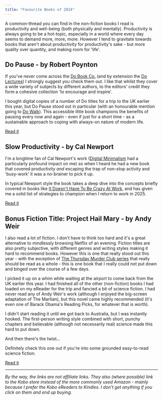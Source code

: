 ```yaml
---
title: "Favourite Books of 2024"
---
```



A common-thread you can find in the non-fiction books I read is productivity and well-being (both physically and mentally). Productivity is always going to be a hot-topic, especially in a world where every day seems to demand more, more, more. However I tend to gravitate towards books that aren't about productivity for productivity's sake - but more quality over quantity, and making room for 'life'.

## Do Pause - by Robert Poynton

If you've never come across the [Do Book Co.](https://thedobook.co) (and by extension the [Do Lectures](https://thedolectures.com)) I strongly suggest you check them out. I like that whilst they cover a wide variety of subjects by different authors, to the editors' credit they form a cohesive collection 'to encourage and inspire'.

I bought digital copies of a number of Do titles for a trip to the UK earlier this year, but Do Pause stood out in particular (with an honourable mention going to [Do Walk](https://thedobook.co/products/do-walk)). This accessible little book champions the benefits of pausing every now and again - even if just for a short time - as a sustainable approach to coping with always-on nature of modern life.

[Read it](https://thedobook.co/products/do-pause-you-are-not-a-to-do-list)

## Slow Productivity - by Cal Newport

I'm a longtime fan of Cal Newport's work ([Digital Minimalism](https://www.kobo.com/au/en/ebook/digital-minimalism) had a particularly profound impact on me) so when I heard he had a new book that covered productivity _and_ escaping the trap of non-stop activity and 'busy-work' it was a no-brainer to pick it up.

In typical Newport style the book takes a deep dive into the concepts briefly covered in books like [It Doesn't Have To Be Crazy At Work](https://www.kobo.com/au/en/ebook/it-doesn-t-have-to-be-crazy-at-work-1), and has given me a solid list of strategies to champion when I return to work in 2025.

[Read it](https://www.kobo.com/au/en/ebook/slow-productivity-2)

## Bonus Fiction Title: Project Hail Mary - by Andy Weir

I also read a lot of fiction. I don't have to think too hard and it's a great alternative to mindlessly browsing Netflix of an evening. Fiction titles are also pretty subjective, with different genres and writing styles making it hard to recommend books. However this is one that really stood out this year - with the exception of [The Thursday Murder Club series](https://www.kobo.com/au/en/series/the-thursday-murder-club) that really should be read as a whole - this is one book that I really could not put down and binged over the course of a few days.

I picked it up on a whim while waiting at the airport to come back from the UK earlier this year. I had finished all of the other (non-fiction) books I had loaded on my eReader for the trip and fancied a bit of science fiction. I had never read any of Andy Weir's work (although I enjoyed the big-screen adaptation of The Martian), but this novel came highly recommended (it's even one of Barack Obama's Reading Picks, for whatever that is worth).

I didn't start reading it until we got back to Australia, but I was instantly hooked. The first-person writing style combined with short, punchy chapters and believable (although not necessarily real) science made this hard to put down.

And then there's the twist...

Definitely check this one out if you're into some grounded easy-to-read science fiction.

[Read it](https://www.kobo.com/au/en/ebook/project-hail-mary)

---

*By the way, the links are not affiliate links. They also (where possible) link to the Kobo store instead of the more commonly used Amazon - mainly because I prefer the Kobo eReaders to Kindles. I don't get anything if you click on them and end up buying.*
